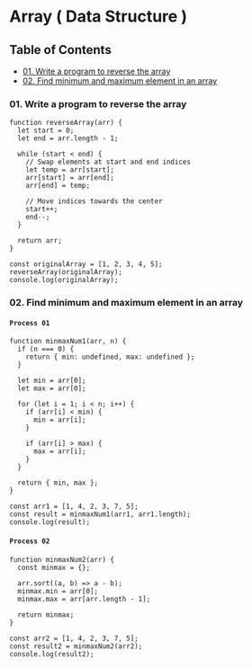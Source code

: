# Array ( Data Structure )

## Table of Contents

- [01. Write a program to reverse the array](#01-write-a-program-to-reverse-the-array)
- [02. Find minimum and maximum element in an array](#02-find-minimum-and-maximum-element-in-an-array)

### 01. Write a program to reverse the array

```
function reverseArray(arr) {
  let start = 0;
  let end = arr.length - 1;

  while (start < end) {
    // Swap elements at start and end indices
    let temp = arr[start];
    arr[start] = arr[end];
    arr[end] = temp;

    // Move indices towards the center
    start++;
    end--;
  }

  return arr;
}

const originalArray = [1, 2, 3, 4, 5];
reverseArray(originalArray);
console.log(originalArray);
```

### 02. Find minimum and maximum element in an array

#### `Process 01`

```
function minmaxNum1(arr, n) {
  if (n === 0) {
    return { min: undefined, max: undefined };
  }

  let min = arr[0];
  let max = arr[0];

  for (let i = 1; i < n; i++) {
    if (arr[i] < min) {
      min = arr[i];
    }

    if (arr[i] > max) {
      max = arr[i];
    }
  }

  return { min, max };
}

const arr1 = [1, 4, 2, 3, 7, 5];
const result = minmaxNum1(arr1, arr1.length);
console.log(result);
```

#### `Process 02`

```
function minmaxNum2(arr) {
  const minmax = {};

  arr.sort((a, b) => a - b);
  minmax.min = arr[0];
  minmax.max = arr[arr.length - 1];

  return minmax;
}

const arr2 = [1, 4, 2, 3, 7, 5];
const result2 = minmaxNum2(arr2);
console.log(result2);
```
